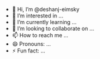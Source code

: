 - 👋 Hi, I’m @deshanj-eimsky
- 👀 I’m interested in ...
- 🌱 I’m currently learning ...
- 💞️ I’m looking to collaborate on ...
- 📫 How to reach me ...
- 😄 Pronouns: ...
- ⚡ Fun fact: ...

<!---
deshanj-eimsky/deshanj-eimsky is a ✨ special ✨ repository because its `README.md` (this file) appears on your GitHub profile.
You can click the Preview link to take a look at your changes.
--->
